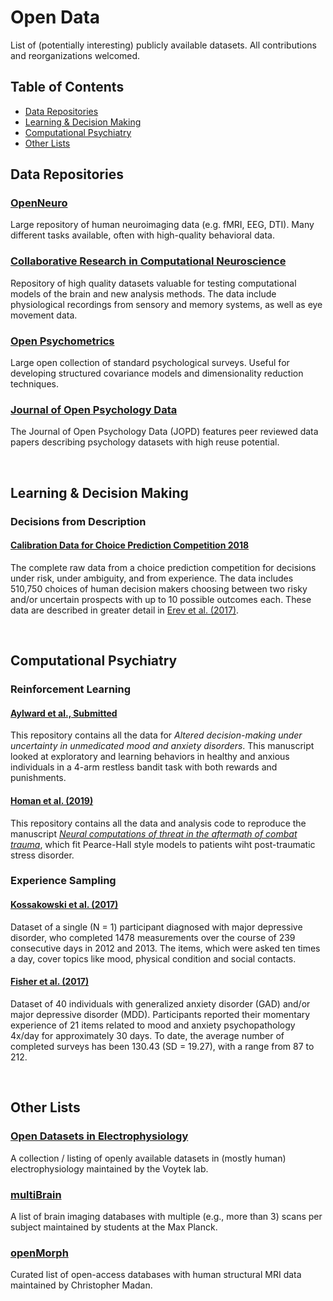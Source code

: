 # Open Data
List of (potentially interesting) publicly available datasets. All contributions and reorganizations welcomed.

## Table of Contents
- [Data Repositories](#Repositories)
- [Learning & Decision Making](#rldm)
- [Computational Psychiatry](#psychiatry)
- [Other Lists](#lists)

## Data Repositories <a name="Repositories"></a>
### [OpenNeuro](https://openneuro.org/)
Large repository of human neuroimaging data (e.g. fMRI, EEG, DTI). Many different tasks available, often with high-quality behavioral data. 

### [Collaborative Research in Computational Neuroscience](http://crcns.org/data-sets)
Repository of high quality datasets valuable for testing computational models of the brain and new analysis methods. The data include physiological recordings from sensory and memory systems, as well as eye movement data. 

### [Open Psychometrics](https://openpsychometrics.org/_rawdata/)
Large open collection of standard psychological surveys. Useful for developing structured covariance models and dimensionality reduction techniques. 

### [Journal of Open Psychology Data](https://openpsychologydata.metajnl.com/)
The Journal of Open Psychology Data (JOPD) features peer reviewed data papers describing psychology datasets with high reuse potential. 

<br>

## Learning & Decision Making <a name="rldm"></a>

### Decisions from Description

#### [Calibration Data for Choice Prediction Competition 2018](https://zenodo.org/record/845873#.WeDg9GhSw2x)

The complete raw data from a choice prediction competition for decisions under risk, under ambiguity, and from experience. The data includes 510,750  choices of human decision makers choosing between two risky and/or uncertain prospects with up to 10 possible outcomes each. These data are described in greater detail in [Erev et al. (2017)](https://www.ncbi.nlm.nih.gov/pubmed/28277716).

<br>

## Computational Psychiatry <a name="psychiatry"></a>

### Reinforcement Learning

#### [Aylward et al., Submitted](https://osf.io/ub6j7/)
This repository contains all the data for *Altered decision-making under uncertainty in unmedicated mood and anxiety disorders*. This manuscript looked at exploratory and learning behaviors in healthy and anxious individuals in a 4-arm restless bandit task with both rewards and punishments.

#### [Homan et al. (2019)](https://github.com/philipphoman/comp)
This repository contains all the data and analysis code to reproduce the manuscript *[Neural computations of threat in the aftermath of combat trauma](https://www.nature.com/articles/s41593-018-0315-x)*, which fit Pearce-Hall style models to patients wiht post-traumatic stress disorder. 

### Experience Sampling

#### [Kossakowski et al. (2017)](https://openpsychologydata.metajnl.com/articles/10.5334/jopd.29/)
Dataset of a single (N = 1) participant diagnosed with major depressive disorder, who completed 1478 measurements over the course of 239 consecutive days in 2012 and 2013. The items, which were asked ten times a day, cover topics like mood, physical condition and social contacts. 

#### [Fisher et al. (2017)](https://osf.io/zefbc/)
Dataset of 40 individuals with  generalized anxiety disorder (GAD) and/or major depressive disorder (MDD). Participants reported their momentary experience of 21 items related to mood and anxiety psychopathology 4x/day for approximately 30 days. To date, the average number of completed surveys has been 130.43 (SD = 19.27), with a range from 87 to 212.

<br>

## Other Lists
### [Open Datasets in Electrophysiology](https://github.com/voytekresearch/OpenData)
A collection / listing of openly available datasets in (mostly human) electrophysiology maintained by the Voytek lab.

### [multiBrain](https://github.com/Conxz/multiBrain)
A list of brain imaging databases with multiple (e.g., more than 3) scans per subject maintained by students at the Max Planck.

### [openMorph](https://github.com/cMadan/openMorph)
Curated list of open-access databases with human structural MRI data maintained by Christopher Madan.
